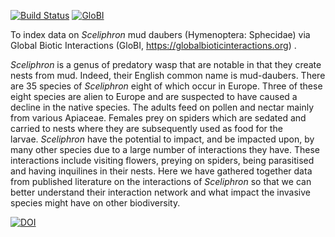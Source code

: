 [![Build Status](https://travis-ci.org/qgroom/Sceliphron.svg)](https://travis-ci.org/qgroom/Sceliphron) [![GloBI](http://api.globalbioticinteractions.org/interaction.svg?accordingTo=globi:qgroom/Sceliphron)](http://globalbioticinteractions.org/?accordingTo=globi:qgroom/Sceliphron) 

To index data on _Sceliphron_ mud daubers (Hymenoptera: Sphecidae) via Global Biotic Interactions (GloBI, https://globalbioticinteractions.org) .

_Sceliphron_ is a genus of predatory wasp that are notable in that they create nests from mud. Indeed, their English common name is mud-daubers. There are 35 species of _Sceliphron_ eight of which occur in Europe. Three of these eight species are alien to Europe and are suspected to have caused a decline in the native species. The adults feed on pollen and nectar mainly from various Apiaceae. Females prey on spiders which are sedated and carried to nests where they are subsequently used as food for the larvae. _Sceliphron_ have the potential to impact, and be impacted upon, by many other species due to a large number of interactions they have. These interactions include visiting flowers, preying on spiders, being parasitised and having inquilines in their nests. Here we have gathered together data from published literature on the interactions of _Sceliphron_ so that we can better understand their interaction network and what impact the invasive species might have on other biodiversity. 

[![DOI](https://zenodo.org/badge/402864231.svg)](https://zenodo.org/badge/latestdoi/402864231)
